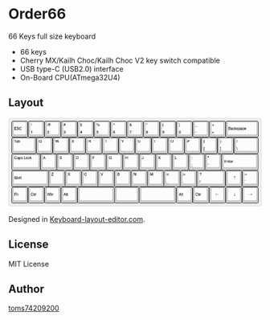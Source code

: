 # Order66

66 Keys full size keyboard

- 66 keys
- Cherry MX/Kailh Choc/Kailh Choc V2 key switch compatible
- USB type-C (USB2.0) interface
- On-Board CPU(ATmega32U4)

## Layout

![layout](./layout/keyboard-layout.png)

Designed in [Keyboard-layout-editor.com](http://www.keyboard-layout-editor.com).

## License

MIT License

## Author

[toms74209200](<https://github.com/toms74209200>)
